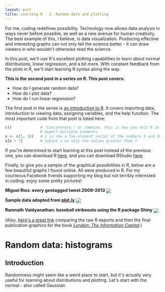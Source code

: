 ```yaml
---
layout: post
title: Learning R - 2. Random data and plotting
---
```


For me, coding redefines possibility. Technology now allows data analysis in ways never before possible, as well as a new avenue for human creativity. The best example of this, I believe, is data visualization. Producing effective and interesting graphs can not only tell the science better - it can draw viewers in who wouldn't otherwise read the science.

In this post, we'll use R's excellent plotting capabilities to learn about normal distributions, linear regression, and a bit more. With constant feedback from the plots in R, we'll start learning R syntax along the way.

**This is the second post in a series on R. This post covers:**
* How do I generate random data?
* How do I plot data?
* How do I run linear regression?

The first post in the series is [an introduction to R](https://mgsosna.github.io/R-1-Intro/). It covers importing data, introduction to viewing data, assigning variables, and the help function. The most important code from that post is listed here:
```r
c()             # "Concatenate," or combine. This is how you tell R to
                # expect multiple elements
x <- c(5, 10)   # x is now a two-element vector of the numbers 5 and 10
x[x > 7]        # Subset x on only the values greater than 7
```
If you're determined to start learning at this post instead of the previous one, you can download R [here](https://www.r-project.org/), and you can download RStudio [here](https://www.rstudio.com/).

Finally, to give you a sample of the graphical possibilities in R, below are a few beautiful graphs I found online. All were produced in R. For my courteous Facebook friends supporting my blog but not terribly interested in coding: enjoy some pretty pictures!

**Miguel Rios: every geotagged tweet 2009-2013**
<img align="center" src="https://raw.githubusercontent.com/mgsosna/mgsosna.github.io/master/images/R-2-plotting/geotag_tweets.jpg">

**Sample data adopted from [plot.ly](https://plot.ly/)**
<img align="center" src="https://raw.githubusercontent.com/mgsosna/mgsosna.github.io/master/images/R-2-plotting/volcano.png">

**Ramnath Vaidyanathan: baseball strikeouts using the R package Shiny**
<img align="center" src="https://raw.githubusercontent.com/mgsosna/mgsosna.github.io/master/images/R-2-plotting/strike.png">

(Also, [here's a great link](http://spatial.ly/2014/11/r-visualisations-design/) comparing the raw R exports and then the final publication graphics for the book [_London: The Information Capital_](http://theinformationcapital.com/).)

# Random data: histograms
## Introduction
Randomness might seem like a weird place to start, but it's actually very useful for learning about distributions and plotting. Let's start with the normal - also called Gaussian
